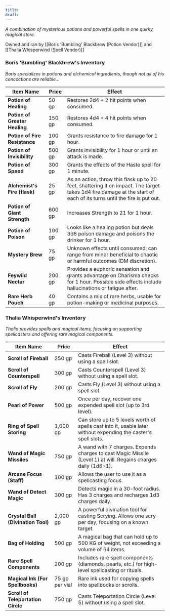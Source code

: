 ```yaml
---
title: 
draft:
---
```

_A combination of mysterious potions and powerful spells in one quirky, magical store._

Owned and ran by [[Boris 'Bumbling' Blackbrew (Potion Vendor)]] and [[Thalia Whisperwind (Spell Vendor)]]

### **Boris 'Bumbling' Blackbrew's Inventory**

_Boris specializes in potions and alchemical ingredients, though not all of his concoctions are reliable..._

| **Item Name**                 | **Price** | **Effect**                                                                                                                                                           |
| ----------------------------- | --------- | -------------------------------------------------------------------------------------------------------------------------------------------------------------------- |
| **Potion of Healing**         | 50 gp     | Restores 2d4 + 2 hit points when consumed.                                                                                                                           |
| **Potion of Greater Healing** | 150 gp    | Restores 4d4 + 4 hit points when consumed.                                                                                                                           |
| **Potion of Fire Resistance** | 100 gp    | Grants resistance to fire damage for 1 hour.                                                                                                                         |
| **Potion of Invisibility**    | 500 gp    | Grants invisibility for 1 hour or until an attack is made.                                                                                                           |
| **Potion of Speed**           | 300 gp    | Grants the effects of the Haste spell for 1 minute.                                                                                                                  |
| **Alchemist's Fire (flask)**  | 25 gp     | As an action, throw this flask up to 20 feet, shattering it on impact. The target takes 1d4 fire damage at the start of each of its turns until the fire is put out. |
| **Potion of Giant Strength**  | 600 gp    | Increases Strength to 21 for 1 hour.                                                                                                                                 |
| **Potion of Poison**          | 100 gp    | Looks like a healing potion but deals 3d6 poison damage and poisons the drinker for 1 hour.                                                                          |
| **Mystery Brew**              | 75 gp     | Unknown effects until consumed; can range from minor beneficial to chaotic or harmful outcomes (DM discretion).                                                      |
| **Feywild Nectar**            | 200 gp    | Provides a euphoric sensation and grants advantage on Charisma checks for 1 hour. Possible side effects include hallucinations or fatigue after.                     |
| **Rare Herb Pouch**           | 40 gp     | Contains a mix of rare herbs, usable for potion-making or medicinal purposes.                                                                                        |

### **Thalia Whisperwind's Inventory**

_Thalia provides spells and magical items, focusing on supporting spellcasters and offering rare magical components._

| **Item Name**                      | **Price**      | **Effect**                                                                                                      |
| ---------------------------------- | -------------- | --------------------------------------------------------------------------------------------------------------- |
| **Scroll of Fireball**             | 250 gp         | Casts Fireball (Level 3) without using a spell slot.                                                            |
| **Scroll of Counterspell**         | 300 gp         | Casts Counterspell (Level 3) without using a spell slot.                                                        |
| **Scroll of Fly**                  | 200 gp         | Casts Fly (Level 3) without using a spell slot.                                                                 |
| **Pearl of Power**                 | 500 gp         | Once per day, recover one expended spell slot (up to 3rd level).                                                |
| **Ring of Spell Storing**          | 1,000 gp       | Can store up to 5 levels worth of spells cast into it, usable later without expending the caster's spell slots. |
| **Wand of Magic Missiles**         | 750 gp         | A wand with 7 charges. Expends charges to cast Magic Missile (Level 1) at will. Regains charges daily (1d6+1).  |
| **Arcane Focus (Staff)**           | 100 gp         | Allows the user to use it as a spellcasting focus.                                                              |
| **Wand of Detect Magic**           | 300 gp         | Detects magic in a 30-foot radius. Has 3 charges and recharges 1d3 charges daily.                               |
| **Crystal Ball (Divination Tool)** | 2,000 gp       | A powerful divination tool for casting Scrying. Allows one scry per day, focusing on a known target.            |
| **Bag of Holding**                 | 500 gp         | A magical bag that can hold up to 500 KG of weight, not exceeding a volume of 64 items.                         |
| **Rare Spell Components**          | 200 gp         | Includes rare spell components (diamonds, pearls, etc.) for high-level spellcasting or rituals.                 |
| **Magical Ink (For Spellbooks)**   | 75 gp per vial | Rare ink used for copying spells into spellbooks or scrolls.                                                    |
| **Scroll of Teleportation Circle** | 750 gp         | Casts Teleportation Circle (Level 5) without using a spell slot.                                                |